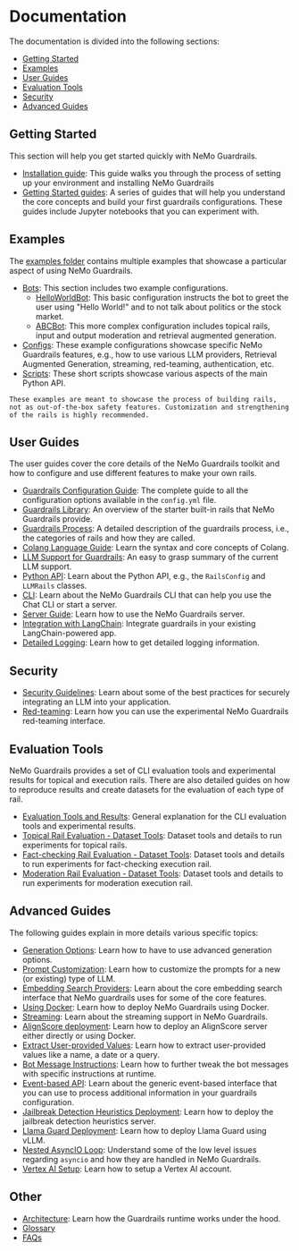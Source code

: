 # Documentation

The documentation is divided into the following sections:

- [Getting Started](#getting-started)
- [Examples](#examples)
- [User Guides](#user-guides)
- [Evaluation Tools](#evaluation-tools)
- [Security](#security)
- [Advanced Guides](#advanced-guides)

## Getting Started

This section will help you get started quickly with NeMo Guardrails.

* [Installation guide](getting-started/installation-guide.md): This guide walks you through the process of setting up your environment and installing NeMo Guardrails
* [Getting Started guides](./getting-started): A series of guides that will help you understand the core concepts and build your first guardrails configurations. These guides include Jupyter notebooks that you can experiment with.

## Examples

The [examples folder](https://github.com/NVIDIA/NeMo-Guardrails/tree/develop/examples) contains multiple examples that showcase a particular aspect of using NeMo Guardrails.

* [Bots](https://github.com/NVIDIA/NeMo-Guardrails/tree/develop/examples/bots): This section includes two example configurations.
  * [HelloWorldBot](https://github.com/NVIDIA/NeMo-Guardrails/tree/develop/examples/bots/hello_world): This basic configuration instructs the bot to greet the user using "Hello World!" and to not talk about politics or the stock market.
  * [ABCBot](https://github.com/NVIDIA/NeMo-Guardrails/tree/develop/examples/bots/abc): This more complex configuration includes topical rails, input and output moderation and retrieval augmented generation.
* [Configs](https://github.com/NVIDIA/NeMo-Guardrails/tree/develop/examples/configs): These example configurations showcase specific NeMo Guardrails features, e.g., how to use various LLM providers, Retrieval Augmented Generation, streaming, red-teaming, authentication, etc.
* [Scripts](https://github.com/NVIDIA/NeMo-Guardrails/tree/develop/examples/scripts): These short scripts showcase various aspects of the main Python API.


```{note}
These examples are meant to showcase the process of building rails, not as out-of-the-box safety features. Customization and strengthening of the rails is highly recommended.
```

## User Guides

The user guides cover the core details of the NeMo Guardrails toolkit and how to configure and use different features to make your own rails.

* [Guardrails Configuration Guide](user-guides/configuration-guide.md): The complete guide to all the configuration options available in the `config.yml` file.
* [Guardrails Library](user-guides/guardrails-library.md): An overview of the starter built-in rails that NeMo Guardrails provide.
* [Guardrails Process](user-guides/guardrails-process.md): A detailed description of the guardrails process, i.e., the categories of rails and how they are called.
* [Colang Language Guide](user-guides/colang-language-syntax-guide.md): Learn the syntax and core concepts of Colang.
* [LLM Support for Guardrails](user-guides/llm-support.md): An easy to grasp summary of the current LLM support.
* [Python API](user-guides/python-api.md): Learn about the Python API, e.g., the `RailsConfig` and `LLMRails` classes.
* [CLI](user-guides/cli.md): Learn about the NeMo Guardrails CLI that can help you use the Chat CLI or start a server.
* [Server Guide](user-guides/server-guide.md): Learn how to use the NeMo Guardrails server.
* [Integration with LangChain](user-guides/langchain/langchain-integration.md): Integrate guardrails in your existing LangChain-powered app.
* [Detailed Logging](user-guides/detailed-logging/README.md): Learn how to get detailed logging information.

## Security

* [Security Guidelines](./security/guidelines.md): Learn about some of the best practices for securely integrating an LLM into your application.
* [Red-teaming](./security/red-teaming.md): Learn how you can use the experimental NeMo Guardrails red-teaming interface.

## Evaluation Tools

NeMo Guardrails provides a set of CLI evaluation tools and experimental results for topical and execution rails.
There are also detailed guides on how to reproduce results and create datasets for the evaluation of each type of rail.

* [Evaluation Tools and Results](https://github.com/NVIDIA/NeMo-Guardrails/tree/develop/nemoguardrails/eval): General explanation for the CLI evaluation tools and experimental results.
* [Topical Rail Evaluation - Dataset Tools](https://github.com/NVIDIA/NeMo-Guardrails/blob/develop/nemoguardrails/evaluate/data/topical/README.md): Dataset tools and details to run experiments for topical rails.
* [Fact-checking Rail Evaluation - Dataset Tools](https://github.com/NVIDIA/NeMo-Guardrails/blob/develop/nemoguardrails/evaluate/data/factchecking/README.md): Dataset tools and details to run experiments for fact-checking execution rail.
* [Moderation Rail Evaluation - Dataset Tools](https://github.com/NVIDIA/NeMo-Guardrails/blob/develop/nemoguardrails/evaluate/data/moderation/README.md): Dataset tools and details to run experiments for moderation execution rail.

## Advanced Guides

The following guides explain in more details various specific topics:

* [Generation Options](user-guides/advanced/generation-options.md): Learn how to have to use advanced generation options.
* [Prompt Customization](user-guides/advanced/prompt-customization.md): Learn how to customize the prompts for a new (or existing) type of LLM.
* [Embedding Search Providers](user-guides/advanced/embedding-search-providers.md): Learn about the core embedding search interface that NeMo guardrails uses for some of the core features.
* [Using Docker](user-guides/advanced/using-docker.md): Learn how to deploy NeMo Guardrails using Docker.
* [Streaming](user-guides/advanced/streaming.md): Learn about the streaming support in NeMo Guardrails.
* [AlignScore deployment](user-guides/advanced/align-score-deployment.md): Learn how to deploy an AlignScore server either directly or using Docker.
* [Extract User-provided Values](user-guides/advanced/extract-user-provided-values.md): Learn how to extract user-provided values like a name, a date or a query.
* [Bot Message Instructions](user-guides/advanced/bot-message-instructions.md): Learn how to further tweak the bot messages with specific instructions at runtime.
* [Event-based API](user-guides/advanced/event-based-api.md): Learn about the generic event-based interface that you can use to process additional information in your guardrails configuration.
* [Jailbreak Detection Heuristics Deployment](user-guides/advanced/jailbreak-detection-deployment.md): Learn how to deploy the jailbreak detection heuristics server.
* [Llama Guard Deployment](user-guides/advanced/llama-guard-deployment.md): Learn how to deploy Llama Guard using vLLM.
* [Nested AsyncIO Loop](user-guides/advanced/nested-async-loop.md): Understand some of the low level issues regarding `asyncio` and how they are handled in NeMo Guardrails.
* [Vertex AI Setup](user-guides/advanced/vertexai-setup.md): Learn how to setup a Vertex AI account.


## Other

* [Architecture](./architecture/README.md#the-guardrails-process): Learn how the Guardrails runtime works under the hood.
* [Glossary](./glossary.md)
* [FAQs](./faqs.md)
